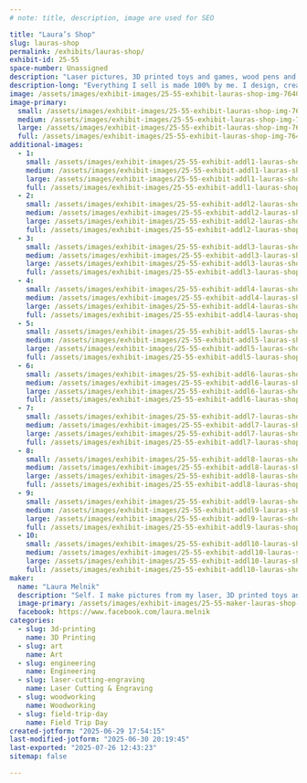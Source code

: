 ```yaml
---
# note: title, description, image are used for SEO

title: "Laura’s Shop"
slug: lauras-shop
permalink: /exhibits/lauras-shop/
exhibit-id: 25-55
space-number: Unassigned
description: "Laser pictures, 3D printed toys and games, wood pens and pencils, had draws art, and stuffed animals"
description-long: "Everything I sell is made 100% by me. I design, create and make toys, 3D layered pictures, drawings, dragon tiles, books and crocheted animals and toys."
image: /assets/images/exhibit-images/25-55-exhibit-lauras-shop-img-7640-7996-large.jpeg
image-primary: 
  small: /assets/images/exhibit-images/25-55-exhibit-lauras-shop-img-7640-7996-small.jpeg
  medium: /assets/images/exhibit-images/25-55-exhibit-lauras-shop-img-7640-7996-medium.jpeg
  large: /assets/images/exhibit-images/25-55-exhibit-lauras-shop-img-7640-7996-large.jpeg
  full: /assets/images/exhibit-images/25-55-exhibit-lauras-shop-img-7640-7996-full.jpeg
additional-images: 
  - 1:
    small: /assets/images/exhibit-images/25-55-exhibit-addl1-lauras-shop-img-8068-small.jpeg
    medium: /assets/images/exhibit-images/25-55-exhibit-addl1-lauras-shop-img-8068-medium.jpeg
    large: /assets/images/exhibit-images/25-55-exhibit-addl1-lauras-shop-img-8068-large.jpeg
    full: /assets/images/exhibit-images/25-55-exhibit-addl1-lauras-shop-img-8068-full.jpeg
  - 2:
    small: /assets/images/exhibit-images/25-55-exhibit-addl2-lauras-shop-img-8107-small.jpeg
    medium: /assets/images/exhibit-images/25-55-exhibit-addl2-lauras-shop-img-8107-medium.jpeg
    large: /assets/images/exhibit-images/25-55-exhibit-addl2-lauras-shop-img-8107-large.jpeg
    full: /assets/images/exhibit-images/25-55-exhibit-addl2-lauras-shop-img-8107-full.jpeg
  - 3:
    small: /assets/images/exhibit-images/25-55-exhibit-addl3-lauras-shop-img-7886-small.jpeg
    medium: /assets/images/exhibit-images/25-55-exhibit-addl3-lauras-shop-img-7886-medium.jpeg
    large: /assets/images/exhibit-images/25-55-exhibit-addl3-lauras-shop-img-7886-large.jpeg
    full: /assets/images/exhibit-images/25-55-exhibit-addl3-lauras-shop-img-7886-full.jpeg
  - 4:
    small: /assets/images/exhibit-images/25-55-exhibit-addl4-lauras-shop-img-7452-small.jpeg
    medium: /assets/images/exhibit-images/25-55-exhibit-addl4-lauras-shop-img-7452-medium.jpeg
    large: /assets/images/exhibit-images/25-55-exhibit-addl4-lauras-shop-img-7452-large.jpeg
    full: /assets/images/exhibit-images/25-55-exhibit-addl4-lauras-shop-img-7452-full.jpeg
  - 5:
    small: /assets/images/exhibit-images/25-55-exhibit-addl5-lauras-shop-img-7394-small.jpeg
    medium: /assets/images/exhibit-images/25-55-exhibit-addl5-lauras-shop-img-7394-medium.jpeg
    large: /assets/images/exhibit-images/25-55-exhibit-addl5-lauras-shop-img-7394-large.jpeg
    full: /assets/images/exhibit-images/25-55-exhibit-addl5-lauras-shop-img-7394-full.jpeg
  - 6:
    small: /assets/images/exhibit-images/25-55-exhibit-addl6-lauras-shop-img-7397-small.jpeg
    medium: /assets/images/exhibit-images/25-55-exhibit-addl6-lauras-shop-img-7397-medium.jpeg
    large: /assets/images/exhibit-images/25-55-exhibit-addl6-lauras-shop-img-7397-large.jpeg
    full: /assets/images/exhibit-images/25-55-exhibit-addl6-lauras-shop-img-7397-full.jpeg
  - 7:
    small: /assets/images/exhibit-images/25-55-exhibit-addl7-lauras-shop-img-7883-small.jpeg
    medium: /assets/images/exhibit-images/25-55-exhibit-addl7-lauras-shop-img-7883-medium.jpeg
    large: /assets/images/exhibit-images/25-55-exhibit-addl7-lauras-shop-img-7883-large.jpeg
    full: /assets/images/exhibit-images/25-55-exhibit-addl7-lauras-shop-img-7883-full.jpeg
  - 8:
    small: /assets/images/exhibit-images/25-55-exhibit-addl8-lauras-shop-img-8177-small.jpeg
    medium: /assets/images/exhibit-images/25-55-exhibit-addl8-lauras-shop-img-8177-medium.jpeg
    large: /assets/images/exhibit-images/25-55-exhibit-addl8-lauras-shop-img-8177-large.jpeg
    full: /assets/images/exhibit-images/25-55-exhibit-addl8-lauras-shop-img-8177-full.jpeg
  - 9:
    small: /assets/images/exhibit-images/25-55-exhibit-addl9-lauras-shop-img-7377-small.jpeg
    medium: /assets/images/exhibit-images/25-55-exhibit-addl9-lauras-shop-img-7377-medium.jpeg
    large: /assets/images/exhibit-images/25-55-exhibit-addl9-lauras-shop-img-7377-large.jpeg
    full: /assets/images/exhibit-images/25-55-exhibit-addl9-lauras-shop-img-7377-full.jpeg
  - 10:
    small: /assets/images/exhibit-images/25-55-exhibit-addl10-lauras-shop-img-7228-small.jpeg
    medium: /assets/images/exhibit-images/25-55-exhibit-addl10-lauras-shop-img-7228-medium.jpeg
    large: /assets/images/exhibit-images/25-55-exhibit-addl10-lauras-shop-img-7228-large.jpeg
    full: /assets/images/exhibit-images/25-55-exhibit-addl10-lauras-shop-img-7228-full.jpeg
maker: 
  name: "Laura Melnik"
  description: "Self. I make pictures from my laser, 3D printed toys and games, wood pens and pencils, had draws art, and stuffed animals. Everything I sell I make."
  image-primary: /assets/images/exhibit-images/25-55-maker-lauras-shop-img-8243-medium.jpeg
  facebook: https://www.facebook.com/laura.melnik
categories: 
  - slug: 3d-printing
    name: 3D Printing
  - slug: art
    name: Art
  - slug: engineering
    name: Engineering
  - slug: laser-cutting-engraving
    name: Laser Cutting & Engraving
  - slug: woodworking
    name: Woodworking
  - slug: field-trip-day
    name: Field Trip Day
created-jotform: "2025-06-29 17:54:15"
last-modified-jotform: "2025-06-30 20:19:45"
last-exported: "2025-07-26 12:43:23"
sitemap: false

---
```

